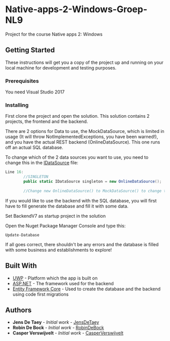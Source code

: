 # Native-apps-2-Windows-Groep-NL9

Project for the course Native apps 2: Windows


## Getting Started

These instructions will get you a copy of the project up and running on your local machine for development and testing purposes.

### Prerequisites

You need Visual Studio 2017

### Installing


First clone the project and open the solution. This solution contains 2 projects, the frontend and the backend.

There are 2 options for Data to use, the MockDataSource, which is limited in usage (It will throw NotImplementedExceptions, you have been warned!), and you have the actual REST backend (OnlineDataSource). This one runs off an actual SQL database.

To change which of the 2 data sources you want to use, you need to change this in the [IDataSource](Windows-App/Data/IDataSource.cs) file:

```C#
Line 16:
        //SINGLETON
        public static IDataSource singleton = new OnlineDataSource();
        
        //Change new OnlineDataSource() to MockDataSource() to change to Mock data
```

If you would like to use the backend with the SQL database, you will first have to fill generate the database and fill it with some data. 

Set BackendV7 as startup project in the solution

Open the Nuget Package Manager Console and type this:

```
Update-Database
```

If all goes correct, there shouldn't be any errors and the database is filled with some business and establishments to explore!


## Built With

* [UWP](https://docs.microsoft.com/en-us/windows/uwp/design/basics/design-and-ui-intro) - Platform which the app is built on
* [ASP.NET](https://www.asp.net) - The framework used for the backend
* [Entity Framework Core](https://docs.microsoft.com/en-us/ef/core/) - Used to create the database and the backend using code first migrations

## Authors

* **Jens De Taey** - *Initial work* - [JensDeTaey](https://github.com/JensDeTaey)
* **Robin De Bock** - *Initial work* - [RobinDeBock](https://github.com/RobinDeBock)
* **Casper Verswijvelt** - *Initial work* - [CasperVerswijvelt](https://github.com/CasperVerswijvelt)


